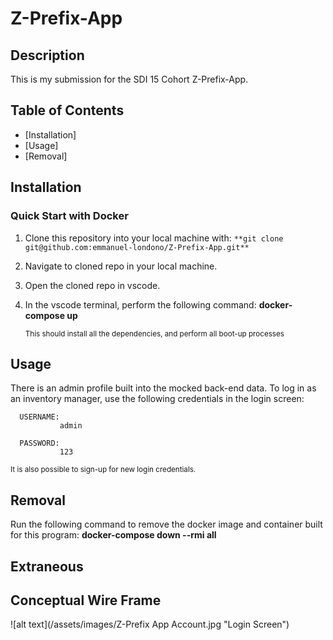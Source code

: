 # Z-Prefix-App




## Description

This is my submission for the SDI 15 Cohort Z-Prefix-App.


## Table of Contents

- [Installation]
- [Usage]
- [Removal]



## Installation

### Quick Start with Docker


1. Clone this repository into your local machine with:       ```**git clone git@github.com:emmanuel-londono/Z-Prefix-App.git**```

2. Navigate to cloned repo in your local machine.

3. Open the cloned repo in vscode.

4. In the vscode terminal, perform the following command:   **docker-compose up**

	<sub> This should install all the dependencies, and perform all boot-up processes</sub>


## Usage

There is an admin profile built into the mocked back-end data. To log in as an inventory manager, use the following credentials in the login screen: 


      USERNAME:
               admin
               
      PASSWORD:
               123
	              
<sub>It is also possible to sign-up for new login credentials. </sub>


## Removal

Run the following command to remove the docker image and container built for this program: **docker-compose down --rmi all**


## Extraneous

## Conceptual Wire Frame

![alt text](/assets/images/Z-Prefix App Account.jpg "Login Screen")



